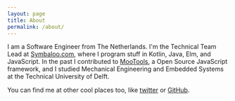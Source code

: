 ```yaml
---
layout: page
title: About
permalink: /about/
---
```


I am a Software Engineer from The Netherlands. I'm the Technical Team Lead at
[Symbaloo.com](https://www.symbaloo.com), where I program stuff in Kotlin,
Java, Elm, and JavaScript. In the past I contributed to
[MooTools](https://mootools.net), a Open Source JavaScript framework, and I
studied Mechanical Engineering and Embedded Systems at the Technical
University of Delft.

You can find me at other cool places too, like [twitter](https://twitter.com/astolwijk) or [GitHub](https://github.com/arian).